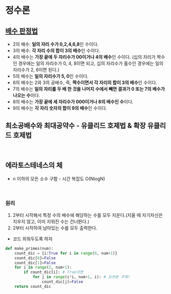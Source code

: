 

# 정수론
## [배수 판정법](https://ko.wikipedia.org/wiki/%EB%B0%B0%EC%88%98_%ED%8C%90%EC%A0%95%EB%B2%95) 
- 2의 배수: **일의 자리 수가 0,2,4,6,8**인 수이다.
- 3의 배수: **각 자리 수의 합이 3의 배수**인 수이다.
- 4의 배수는 **가장 끝에 두 자리수가 00이거나 4의 배수**인 수이다. (십의 자리가 짝수인 경우에는 일의 자리수가 0, 4, 8이면 되고, 십의 자리수가 홀수인 경우에는 일의 자리수가 2, 6이면 된다.)
- 5의 배수는 **일의 자리수가 5, 0**인 수이다.
- 6의 배수는 2와 3의 공배수, 즉, **짝수이면서 각 자리의 합이 3의 배수**인 수이다.
- 7의 배수는 **일의 자리를 두 배 한 것을 나머지 수에서 빼면 결과가 0 또는 7의 배수가 나오는 수**이다.
- 8의 배수는 **가장 끝에 세 자리수가 000이거나 8의 배수인 수**이다. 
- 9의 배수는 **각 자리 숫자의 합이 9의 배수**인 수이다.


## 최소공배수와 최대공약수 - 유클리드 호제법 & 확장 유클리드 호제법


<br>

## 에라토스테네스의 체 
- n 이하의 모든 소수 구함 - 시간 복잡도 O(NlogN)

<br>

### 원리 
1. 2부터 시작해서 특정 수의 배수에 해당하는 수를 모두 지운다.(지울 때 자기자신은 지우지 않고, 이미 지워진 수는 건너뛴다.)
2. 2부터 시작하여 남아있는 수를 모두 출력한다.

- 코드 외워두도록 하자
```python 
def make_primes(num): 
    count_dic = {i:True for i in range(0, num+1)}
    count_dic[0]=False
    count_dic[1]=False
    for i in range(2, num+1):
        if count_dic[i]: # True라면
            for j in range(i*i, num+1, i): # 요부분 주목!
                count_dic[j]=False
    return count_dic
```
